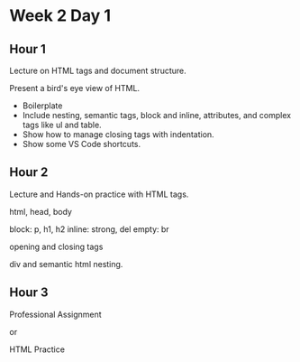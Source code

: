 # Week 2 Day 1

## Hour 1

Lecture on HTML tags and document structure.

Present a bird's eye view of HTML.

* Boilerplate
* Include nesting, semantic tags, block and inline, attributes, and complex tags like ul and table.
* Show how to manage closing tags with indentation.
* Show some VS Code shortcuts.

## Hour 2

Lecture and Hands-on practice with HTML tags.

html, head, body

block: p, h1, h2
inline: strong, del
empty: br

opening and closing tags

div and semantic html nesting.

## Hour 3

Professional Assignment

or

HTML Practice

